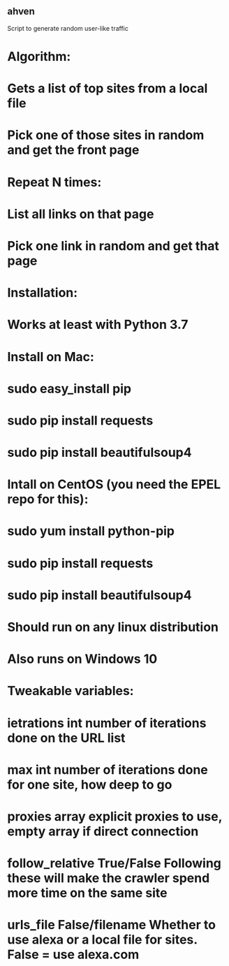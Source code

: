 ## ahven
Script to generate random user-like traffic
# Algorithm:
#   Gets a list of top sites from a local file
#   Pick one of those sites in random and get the front page
#   Repeat N times:
#     List all links on that page
#     Pick one link in random and get that page
#
# Installation:
# Works at least with Python 3.7
# Install on Mac:
#   sudo easy_install pip
#   sudo pip install requests
#   sudo pip install beautifulsoup4
#
# Intall on CentOS (you need the EPEL repo for this):
#   sudo yum install python-pip
#   sudo pip install requests
#   sudo pip install beautifulsoup4
# 
# Should run on any linux distribution
# Also runs on Windows 10
#
# Tweakable variables: 
#  ietrations 	int		number of iterations done on the URL list
#  max	 	int		number of iterations done for one site, how deep to go
#  proxies	array		explicit proxies to use, empty array if direct connection
#  follow_relative  True/False	Following these will make the crawler spend more time on the same site
#  urls_file	False/filename  Whether to use alexa or a local file for sites. False = use alexa.com
